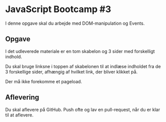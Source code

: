 # JavaScript Bootcamp #3
I denne opgave skal du arbejde med DOM-manipulation og Events.

## Opgave
I det udleverede materiale er en tom skabelon og 3 sider med forskelligt indhold.

Du skal bruge linksne i toppen af skabelonen til at indlæse indholdet fra de 3 forskellige sider, afhængig af hvilket link, der bliver klikket på.

Der må ikke forekomme et pageload.

## Aflevering
Du skal aflevere på GitHub. Push ofte og lav en pull-request, når du er klar til at aflevere.